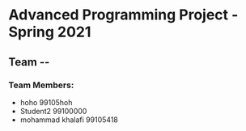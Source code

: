 # Advanced Programming Project - Spring 2021
## Team --

### Team Members:
- hoho 99105hoh
- Student2 99100000
- mohammad khalafi 99105418

